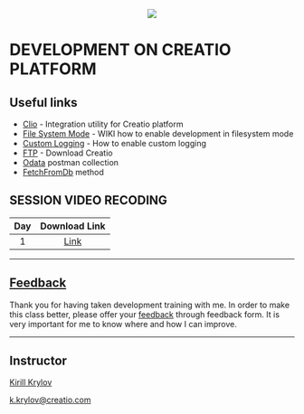<p align="center">
    <a href="https://www.creatio.com/">
            <img src="https://github.com/kirillkrylov/ImagesAndPages/wiki/Img/accelerateBannerBlue.png">
    </a>
</p>

# DEVELOPMENT ON CREATIO PLATFORM

## Useful links

- [Clio][clio] - Integration utility for Creatio platform
- [File System Mode][fsmode] - WIKI how to enable development in filesystem mode
- [Custom Logging][nlog] - How to enable custom logging
- [FTP] - Download Creatio
- [Odata] postman collection
- [FetchFromDb][fetchFromDb] method

<!-- 
- Import Postman Environment and Collection from Postman folder. This folder includes DataService requests
- [Import Visual Studio][vsTpl] Templates provided in VisualStudioTemplate folder.  
-->


## SESSION VIDEO RECODING
|Day|Download Link|
|:--:|:--:|
|1|[Link][d1v]|
<!-- 
|2|[Link][d2v]|
|3|[Link][d3v]|
|4|[Link][d4v]|
|5|[Link][d5v]|
|6|[Link][d6v]|
|7|[Link][d7v]|
|8|[Link][d8v]|
-->

---
## [Feedback][feedBackForm]
Thank you for having taken development training with me. In order to make this class better, please offer your [feedback][feedBackForm] through feedback form. It is very important for me to know where and how I can improve.

---
## Instructor
[Kirill Krylov][about]


<a href="mailto:k.krylov@creatio.com">k.krylov@creatio.com</a><br />


<!-- Named Links -->
[d1v]: https://creatio-global.zoom.us/rec/share/dfEW_ra2-G_5d3QslhlIiQQMXgsgnKmgw-M2roY2lt_YqceD-WbA2ms7TvWqM6qy.EZVX0rSvek9UaIpi
<!-- 
[d2v]: 
[d3v]: 
[d4v]: 
[d5v]: 
[d6v]: 
[d7v]: 
[d8v]:
-->


<!-- Links -->
[clio]:https://github.com/Advance-Technologies-Foundation/clio
[fsmode]:https://github.com/Academy-Creatio/TrainingProgramm/wiki/Enable-development-in-FileSystem-Mode
[nlog]:https://github.com/Academy-Creatio/TrainingProgramm/wiki/Custom-Logging-with-NLog
[oData]:https://documenter.getpostman.com/view/10204500/SztHX5Qb?version=latest
[vsTpl]:https://docs.microsoft.com/en-us/visualstudio/ide/how-to-create-item-templates?view=vs-2019
[ftp]:http://ftp.bpmonline.com/support/downloads/!Release/installation_files/

[feedBackForm]:https://forms.office.com/Pages/ResponsePage.aspx?id=-6Jce0OmhUOLOTaTQnDHFs1n4KjdfnVBtjvFqBN3Vk9UNERLUlJXSzNZVUkzMFJUMEtWVlhYOEpOWi4u
[about]:https://github.com/kirillkrylov/ImagesAndPages/wiki/Kirill-Krylov,-CPA

[fetchFromDb]: https://academy.creatio.com/api/netcoreapi/7.15.0/index.html#Terrasoft.Core~Terrasoft.Core.Entities.Entity~FetchFromDB.html